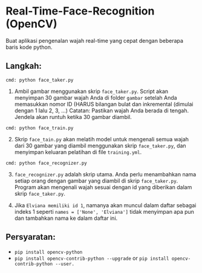 # Real-Time-Face-Recognition (OpenCV)

Buat aplikasi pengenalan wajah real-time yang cepat dengan beberapa baris kode python.

## Langkah:

`cmd: python face_taker.py` 

1) Ambil gambar menggunakan skrip `face_taker.py`. Script akan menyimpan 30 gambar wajah Anda di folder `gambar` setelah Anda memasukkan nomor ID (HARUS bilangan bulat dan inkremental (dimulai dengan 1 lalu 2, 3, ...) Catatan: Pastikan wajah Anda berada di tengah. Jendela akan runtuh ketika 30 gambar diambil.

`cmd: python face_train.py`

2) Skrip `face_tain.py` akan melatih model untuk mengenali semua wajah dari 30 gambar yang diambil menggunakan skrip `face_taker.py`, dan menyimpan keluaran pelatihan di file `training.yml`.

`cmd: python face_recognizer.py`

3) `face_recognizer.py` adalah skrip utama. Anda perlu menambahkan nama setiap orang dengan gambar yang diambil di skrip `face_taker.py`. Program akan mengenali wajah sesuai dengan id yang diberikan dalam skrip `face_taker.py`.

4) Jika `Elviana memiliki id 1`, namanya akan muncul dalam daftar sebagai indeks 1 seperti `names = ['None', 'Elviana']` tidak menyimpan apa pun dan tambahkan nama ke dalam daftar ini.

## Persyaratan:

- `pip install opencv-python`
- `pip install opencv-contrib-python --upgrade` or `pip install opencv-contrib-python --user.`
